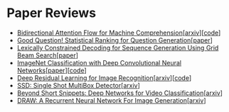 # Paper Reviews

- [Bidirectional Attention Flow for Machine Comprehension](notes/bidaf_min.md)[[arxiv](https://arxiv.org/abs/1611.01603)][[code](https://github.com/allenai/bi-att-flow)]
- [Good Question! Statistical Ranking for Question Generation](notes/question_generation_smith.md)[[paper](https://homes.cs.washington.edu/~nasmith/papers/heilman+smith.naacl10.pdf)]
- [Lexically Constrained Decoding for Sequence Generation Using Grid Beam Search](notes/constrained_decoding_hokamp.md)[[paper](https://arxiv.org/abs/1704.07138)]
- [ImageNet Classification with Deep Convolutional Neural Networks](notes/alexnet.md)[[paper](https://papers.nips.cc/paper/4824-imagenet-classification-with-deep-convolutional-neural-networks.pdf)][[code](https://github.com/BVLC/caffe/tree/master/models/bvlc_alexnet)]
- [Deep Residual Learning for Image Recognition](notes/resnet_he.md)[[arxiv](https://arxiv.org/abs/1512.03385)][[code](https://github.com/KaimingHe/deep-residual-networks)]
- [SSD: Single Shot MultiBox Detector](notes/ssd_liu.md)[[arxiv](https://arxiv.org/abs/1512.02325)]
- [Beyond Short Snippets: Deep Networks for Video Classification](notes/deepvideo_ng.md)[[arxiv](https://arxiv.org/abs/1503.08909)]
- [DRAW: A Recurrent Neural Network For Image Generation](notes/draw_gregor.md)[[arxiv](https://arxiv.org/abs/1502.04623)]
